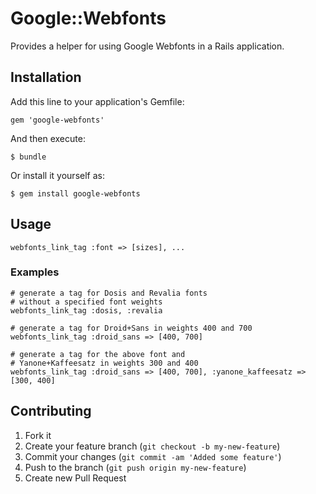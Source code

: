 # Google::Webfonts

Provides a helper for using Google Webfonts in a Rails application.


## Installation

Add this line to your application's Gemfile:

    gem 'google-webfonts'

And then execute:

    $ bundle

Or install it yourself as:

    $ gem install google-webfonts


## Usage

    webfonts_link_tag :font => [sizes], ...

### Examples

    # generate a tag for Dosis and Revalia fonts
    # without a specified font weights
    webfonts_link_tag :dosis, :revalia

    # generate a tag for Droid+Sans in weights 400 and 700
    webfonts_link_tag :droid_sans => [400, 700]
    
    # generate a tag for the above font and
    # Yanone+Kaffeesatz in weights 300 and 400
    webfonts_link_tag :droid_sans => [400, 700], :yanone_kaffeesatz => [300, 400]
    

## Contributing

1. Fork it
2. Create your feature branch (`git checkout -b my-new-feature`)
3. Commit your changes (`git commit -am 'Added some feature'`)
4. Push to the branch (`git push origin my-new-feature`)
5. Create new Pull Request
